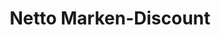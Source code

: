---
title: "Netto Marken-Discount"
url: /stendal/netto-marken-discount-luederitzer-strasse/
shop: Supermarkt
---
